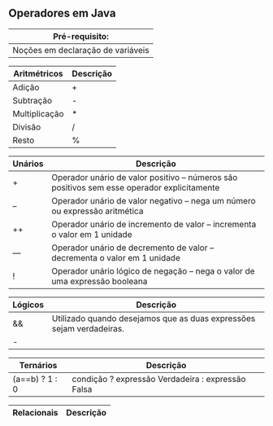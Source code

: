 ## Operadores em Java
|Pré-requisito: |
|  ---  |
|Noções em declaração de variáveis| 

|Aritmétricos| Descrição |
|  ---  |  ---  |
|Adição	|+|
|Subtração	|-|	
|Multiplicação	|*	|
|Divisão	|/	|
|Resto	|%|

|Unários| Descrição |
|  ---  |  ---  |
|+	|Operador unário de valor positivo – números são positivos sem esse operador explicitamente|
|–	|Operador unário de valor negativo – nega um número ou expressão aritmética|
|++	|Operador unário de incremento de valor – incrementa o valor em 1 unidade|
|—	|Operador unário de decremento de valor – decrementa o valor em 1 unidade|
|!	|Operador unário lógico de negação – nega o valor de uma expressão booleana|

|Lógicos| Descrição |
|  ---  |  ---  |
|  && |  Utilizado quando desejamos que as duas expressões sejam verdadeiras.   |
|-  || -|  Utilizado quando precisamos que pelo meno um das expressões seja verdadeira.|

|Ternários| Descrição |
|  ---  |  ---  |
|  (a==b) ? 1 : 0    | condição ? expressão Verdadeira : expressão Falsa|

|Relacionais| Descrição |
|  ---  |  ---  |
